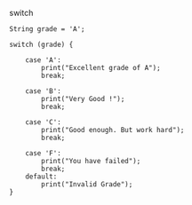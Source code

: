 switch 


    String grade = 'A';

	switch (grade) {

		case 'A':
			print("Excellent grade of A");
			break;

		case 'B':
			print("Very Good !");
			break;

		case 'C':
			print("Good enough. But work hard");
			break;

		case 'F':
			print("You have failed");
			break;
		default:
			print("Invalid Grade");
	}
